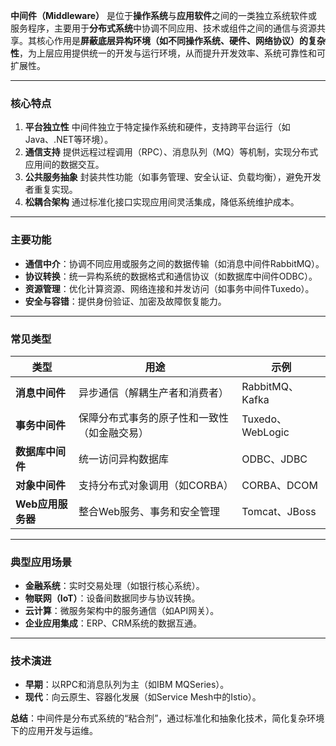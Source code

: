 **中间件（Middleware）** 是位于**操作系统**与**应用软件**之间的一类独立系统软件或服务程序，主要用于**分布式系统**中协调不同应用、技术或组件之间的通信与资源共享。其核心作用是**屏蔽底层异构环境（如不同操作系统、硬件、网络协议）的复杂性**，为上层应用提供统一的开发与运行环境，从而提升开发效率、系统可靠性和可扩展性。

------

### **核心特点**

1. **平台独立性**
    中间件独立于特定操作系统和硬件，支持跨平台运行（如Java、.NET等环境）。
2. **通信支持**
    提供远程过程调用（RPC）、消息队列（MQ）等机制，实现分布式应用间的数据交互。
3. **公共服务抽象**
    封装共性功能（如事务管理、安全认证、负载均衡），避免开发者重复实现。
4. **松耦合架构**
    通过标准化接口实现应用间灵活集成，降低系统维护成本。

------

### **主要功能**

- **通信中介**：协调不同应用或服务之间的数据传输（如消息中间件RabbitMQ）。
- **协议转换**：统一异构系统的数据格式和通信协议（如数据库中间件ODBC）。
- **资源管理**：优化计算资源、网络连接和并发访问（如事务中间件Tuxedo）。
- **安全与容错**：提供身份验证、加密及故障恢复能力。

------

### **常见类型**

| **类型**          | **用途**                                     | **示例**         |
| ----------------- | -------------------------------------------- | ---------------- |
| **消息中间件**    | 异步通信（解耦生产者和消费者）               | RabbitMQ、Kafka  |
| **事务中间件**    | 保障分布式事务的原子性和一致性（如金融交易） | Tuxedo、WebLogic |
| **数据库中间件**  | 统一访问异构数据库                           | ODBC、JDBC       |
| **对象中间件**    | 支持分布式对象调用（如CORBA）                | CORBA、DCOM      |
| **Web应用服务器** | 整合Web服务、事务和安全管理                  | Tomcat、JBoss    |

------

### **典型应用场景**

- **金融系统**：实时交易处理（如银行核心系统）。
- **物联网（IoT）**：设备间数据同步与协议转换。
- **云计算**：微服务架构中的服务通信（如API网关）。
- **企业应用集成**：ERP、CRM系统的数据互通。

------

### **技术演进**

- **早期**：以RPC和消息队列为主（如IBM MQSeries）。
- **现代**：向云原生、容器化发展（如Service Mesh中的Istio）。

**总结**：中间件是分布式系统的“粘合剂”，通过标准化和抽象化技术，简化复杂环境下的应用开发与运维。